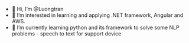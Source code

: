 - 👋 Hi, I’m @Luongtran
- 👀 I’m interested in learning and applying .NET framework, Angular and AWS.
- 🌱 I’m currently learning python and its framework to solve some NLP problems - speech to text for support device 

